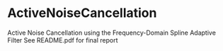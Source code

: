 # ActiveNoiseCancellation
Active Noise Cancellation using the Frequency-Domain Spline Adaptive Filter
See README.pdf for final report
